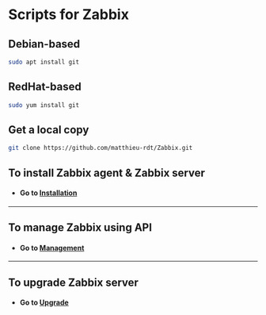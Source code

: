 # Scripts for Zabbix
## Debian-based

```bash
sudo apt install git
```

## RedHat-based

```bash
sudo yum install git
```
## Get a local copy

```bash
git clone https://github.com/matthieu-rdt/Zabbix.git
```

## To install Zabbix agent & Zabbix server
* #### Go to [Installation](https://github.com/matthieu-rdt/Zabbix/tree/main/Installation)

***

## To manage Zabbix using API
* #### Go to [Management](https://github.com/matthieu-rdt/Zabbix/tree/main/Management)

***

## To upgrade Zabbix server
* #### Go to [Upgrade](https://github.com/matthieu-rdt/Zabbix/tree/main/Upgrade)
